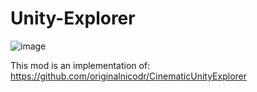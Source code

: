 # Unity-Explorer
 ![image](https://user-images.githubusercontent.com/59376295/145025571-70745c0c-562f-4031-a345-990c6ab86edb.png)

This mod is an implementation of:
https://github.com/originalnicodr/CinematicUnityExplorer
